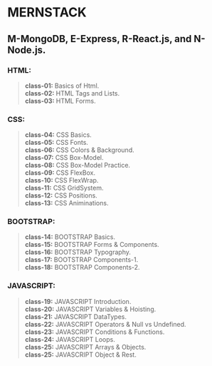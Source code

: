 # MERNSTACK  
## M-MongoDB,   E-Express,    R-React.js,   and   N-Node.js.
### HTML:
>**class-01:** Basics of Html.  
>**class-02:** HTML Tags and Lists.  
>**class-03:** HTML Forms.  
### CSS:
>**class-04:** CSS Basics.  
>**class-05:** CSS Fonts.  
>**class-06:** CSS Colors & Background.  
>**class-07:** CSS Box-Model.  
>**class-08:** CSS Box-Model Practice.  
>**class-09:** CSS FlexBox.  
>**class-10:** CSS FlexWrap.  
>**class-11:** CSS GridSystem.  
>**class-12:** CSS Positions.  
>**class-13:** CSS Animinations.  
### BOOTSTRAP:
>**class-14:** BOOTSTRAP Basics.    
>**class-15:** BOOTSTRAP Forms & Components.    
>**class-16:** BOOTSTRAP Typography.   
>**class-17:** BOOTSTRAP Components-1.  
>**class-18:** BOOTSTRAP Components-2.  
### JAVASCRIPT:
>**class-19:** JAVASCRIPT Introduction.  
>**class-20:** JAVASCRIPT Variables & Hoisting.  
>**class-21:** JAVASCRIPT DataTypes.  
>**class-22:** JAVASCRIPT Operators &  Null vs Undefined.  
>**class-23:** JAVASCRIPT Conditions & Functions.  
>**class-24:** JAVASCRIPT Loops.  
>**class-25:** JAVASCRIPT Arrays & Objects.  
>**class-25:** JAVASCRIPT Object & Rest.  


